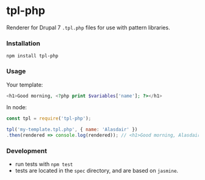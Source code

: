 # tpl-php

Renderer for Drupal 7 `.tpl.php` files for use with pattern libraries.


### Installation

`npm install tpl-php`

### Usage

Your template:

```php
<h1>Good morning, <?php print $variables['name']; ?></h1>
```

In node:

```js
const tpl = require('tpl-php');

tpl('my-template.tpl.php', { name: 'Alasdair' })
.then(rendered => console.log(rendered)); // <h1>Good morning, Alasdair</h1>
```

### Development

+ run tests with `npm test`
+ tests are located in the `spec` directory, and are based on `jasmine`.